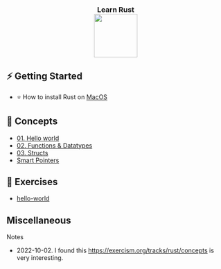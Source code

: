 <h3 align="center">
Learn Rust <br/>

<img style="height: 100px" src="https://upload.wikimedia.org/wikipedia/commons/thumb/d/d5/Rust_programming_language_black_logo.svg/768px-Rust_programming_language_black_logo.svg.png">
</h3>

## ⚡ Getting Started

* ⭐ How to install Rust on [MacOS](installation/how-to-install-rust-on-macos.md)

## 📙 Concepts

* [01. Hello world](concepts/c01-hello-world)  
* [02. Functions & Datatypes](concepts/c02-functions-datatypes)
* [03. Structs](c03-structs)
* [Smart Pointers](smart-pointers)

## 💪 Exercises

* [hello-world](exercises/e01-hello-world)


## Miscellaneous

Notes

* 2022-10-02. I found this https://exercism.org/tracks/rust/concepts is very interesting. 